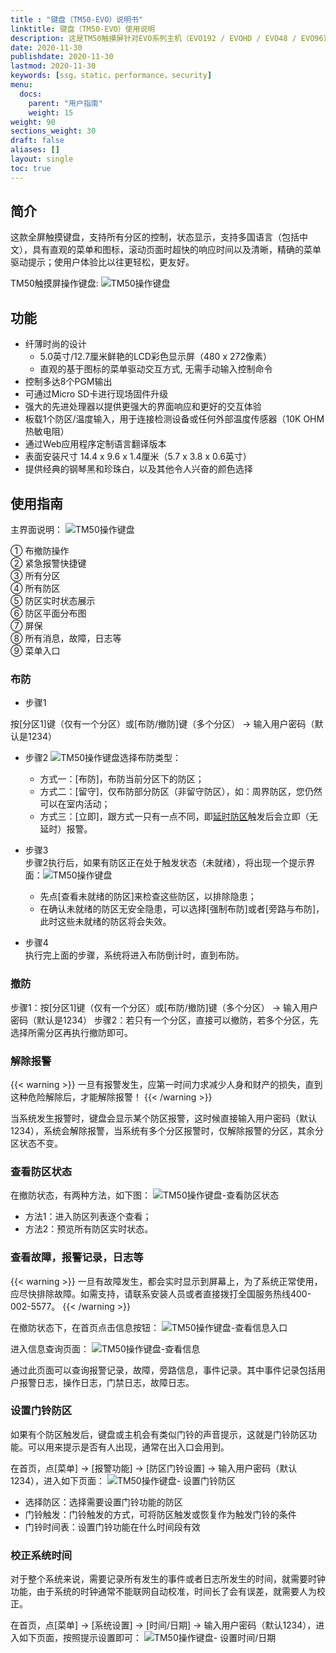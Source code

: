 ```yaml
---
title : "键盘（TM50-EVO）说明书"
linktitle: 键盘（TM50-EVO）使用说明
description: 这是TM50触摸屏针对EVO系列主机（EVO192 / EVOHD / EVO48 / EVO96）的操作键盘说明书
date: 2020-11-30
publishdate: 2020-11-30
lastmod: 2020-11-30
keywords: [ssg，static，performance，security]
menu:
  docs:
    parent: "用户指南"
    weight: 15
weight: 90
sections_weight: 30
draft: false
aliases: []
layout: single
toc: true
---
```


## 简介

这款全屏触摸键盘，支持所有分区的控制，状态显示，支持多国语言（包括中文），具有直观的菜单和图标，滚动页面时超快的响应时间以及清晰，精确的菜单驱动提示；使用户体验比以往更轻松，更友好。

TM50触摸屏操作键盘:
![TM50操作键盘](images/tm50-all-color.png)

## 功能

- 纤薄时尚的设计
  - 5.0英寸/12.7厘米鲜艳的LCD彩色显示屏（480 x 272像素）
  - 直观的基于图标的菜单驱动交互方式, 无需手动输入控制命令
- 控制多达8个PGM输出
- 可通过Micro SD卡进行现场固件升级
- 强大的先进处理器以提供更强大的界面响应和更好的交互体验
- 板载1个防区/温度输入，用于连接检测设备或任何外部温度传感器（10K OHM热敏电阻）
- 通过Web应用程序定制语言翻译版本
- 表面安装尺寸 14.4 x 9.6 x 1.4厘米（5.7 x 3.8 x 0.6英寸）
- 提供经典的钢琴黑和珍珠白，以及其他令人兴奋的颜色选择

## 使用指南

主界面说明：
![TM50操作键盘](images/tm50-white-chinese-evo-icon-markup.png)

① 布撤防操作  
② 紧急报警快捷键  
③ 所有分区  
④ 所有防区  
⑤ 防区实时状态展示  
⑥ 防区平面分布图  
⑦ 屏保  
⑧ 所有消息，故障，日志等  
⑨ 菜单入口

### 布防

- 步骤1

按[分区1]键（仅有一个分区）或[布防/撤防]键（多个分区） → 输入用户密码（默认是1234）

- 步骤2
  ![TM50操作键盘](images/tm50-white-chinese-evo-arming-method.png)选择布防类型：
  - 方式一：[布防]，布防当前分区下的防区；
  - 方式二：[留守]，仅布防部分防区（非留守防区），如：周界防区，您仍然可以在室内活动；
  - 方式三：[立即]，跟方式一只有一点不同，即[延时防区](../../node1/important-knowledge/#%E9%98%B2%E5%8C%BA-zone)触发后会立即（无延时）报警。

- 步骤3  
步骤2执行后，如果有防区正在处于触发状态（未就绪），将出现一个提示界面：![TM50操作键盘](images/tm50-white-chinese-evo-fail-to-arm.png)
  - 先点[查看未就绪的防区]来检查这些防区，以排除隐患；
  - 在确认未就绪的防区无安全隐患，可以选择[强制布防]或者[旁路与布防]，此时这些未就绪的防区将会失效。

- 步骤4  
执行完上面的步骤，系统将进入布防倒计时，直到布防。

### 撤防

步骤1：按[分区1]键（仅有一个分区）或[布防/撤防]键（多个分区） → 输入用户密码（默认是1234）
步骤2：若只有一个分区，直接可以撤防，若多个分区，先选择所需分区再执行撤防即可。

### 解除报警

{{< warning >}}
一旦有报警发生，应第一时间力求减少人身和财产的损失，直到这种危险解除后，才能解除报警！
{{< /warning >}}

当系统发生报警时，键盘会显示某个防区报警，这时候直接输入用户密码（默认1234），系统会解除报警，当系统有多个分区报警时，仅解除报警的分区，其余分区状态不变。

### 查看防区状态

在撤防状态，有两种方法，如下图：
![TM50操作键盘-查看防区状态](images/tm50-white-chinese-evo-view-zone-status.png)

- 方法1：进入防区列表逐个查看；
- 方法2：预览所有防区实时状态。

### 查看故障，报警记录，日志等

{{< warning >}}
一旦有故障发生，都会实时显示到屏幕上，为了系统正常使用，应尽快排除故障。如需支持，请联系安装人员或者直接拨打全国服务热线400-002-5577。
{{< /warning >}}

在撤防状态下，在首页点击信息按钮：
![TM50操作键盘-查看信息入口](images/tm50-white-chinese-evo-info-entry.png)

进入信息查询页面：
![TM50操作键盘-查看信息](images/tm50-white-chinese-evo-info.png)

通过此页面可以查询报警记录，故障，旁路信息，事件记录。其中事件记录包括用户报警日志，操作日志，门禁日志，故障日志。

### 设置门铃防区

如果有个防区触发后，键盘或主机会有类似门铃的声音提示，这就是门铃防区功能。可以用来提示是否有人出现，通常在出入口会用到。

在首页，点[菜单] → [报警功能] → [防区门铃设置] → 输入用户密码（默认1234），进入如下页面：
![TM50操作键盘- 设置门铃防区](images/tm50-white-chinese-evo-setting-chime-zone.png)

- 选择防区：选择需要设置门铃功能的防区
- 门铃触发：门铃触发的方式，可将防区触发或恢复作为触发门铃的条件
- 门铃时间表：设置门铃功能在什么时间段有效

### 校正系统时间

对于整个系统来说，需要记录所有发生的事件或者日志所发生的时间，就需要时钟功能，由于系统的时钟通常不能联网自动校准，时间长了会有误差，就需要人为校正。

在首页，点[菜单] → [系统设置] → [时间/日期] → 输入用户密码（默认1234），进入如下页面，按照提示设置即可：
![TM50操作键盘- 设置时间/日期](images/tm50-white-chinese-evo-system-setting.png)
